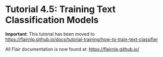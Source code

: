 # Tutorial 4.5: Training Text Classification Models

**Important**: This tutorial has been moved to https://flairnlp.github.io/docs/tutorial-training/how-to-train-text-classifier

All Flair documentation is now found at: https://flairnlp.github.io/
